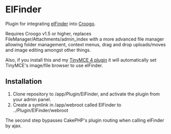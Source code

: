 # ElFinder

Plugin for integrating [elFinder](http://elfinder.org/) into [Croogo](http://croogo.org).

Requires Croogo v1.5 or higher, replaces FileManager/Attachments/admin_index with
a more advanced file manager allowing folder management, context menus, drag and drop 
uploads/moves and image editing amongst other things.

Also, if you install this and my [TinyMCE 4 plugin](https://github.com/phpMagpie/Tinymce) it will 
automatically set TinyMCE's image/file browser to use elFinder.

## Installation

1. Clone repository to /app/Plugin/ElFinder, and activate the plugin from your admin panel.
2. Create a symlink in /app/webroot called ElFinder to ../Plugin/ElFinder/webroot

The second step bypasses CakePHP's plugin routing when calling elFinder by ajax.
